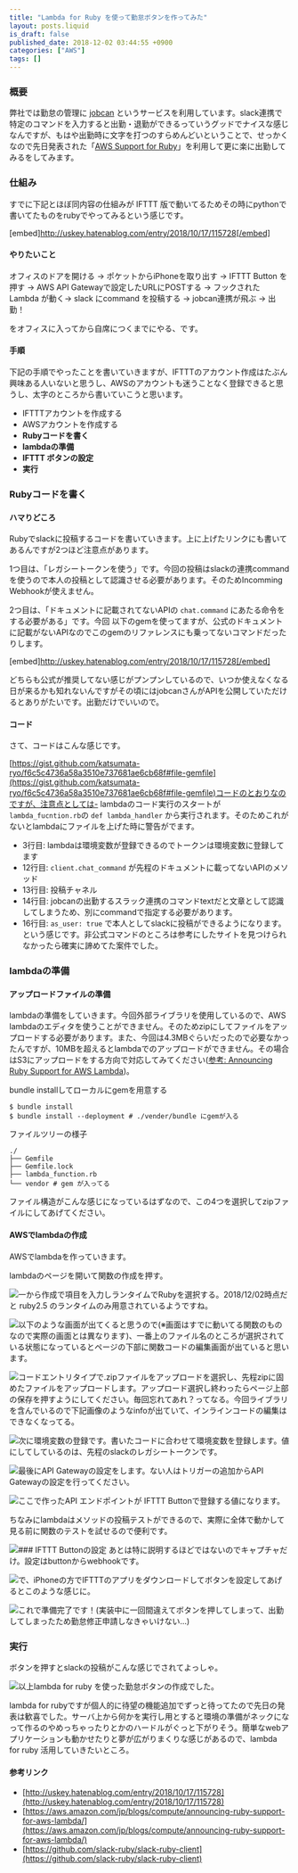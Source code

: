 ```yaml
---
title: "Lambda for Ruby を使って勤怠ボタンを作ってみた"
layout: posts.liquid
is_draft: false
published_date: 2018-12-02 03:44:55 +0900
categories: ["AWS"]
tags: []
---
```


### 概要
弊社では勤怠の管理に [jobcan](https://jobcan.ne.jp/) というサービスを利用しています。slack連携で特定のコマンドを入力すると出勤・退勤ができるっていうグッドでナイスな感じなんですが、もはや出勤時に文字を打つのすらめんどいということで、せっかくなので先日発表された「[AWS Support for Ruby](https://www.publickey1.jp/blog/18/aws_lambdarubyaws_reinvent_2018.html)」を利用して更に楽に出勤してみるをしてみます。

### 仕組み
すでに下記とほぼ同内容の仕組みが IFTTT 版で動いてるためその時にpythonで書いてたものをrubyでやってみるという感じです。

[embed]http://uskey.hatenablog.com/entry/2018/10/17/115728[/embed]

#### やりたいこと
オフィスのドアを開ける → ポケットからiPhoneを取り出す → IFTTT Button を押す → AWS API Gatewayで設定したURLにPOSTする → フックされた Lambda が動く→ slack にcommand を投稿する → jobcan連携が飛ぶ → 出勤！

をオフィスに入ってから自席につくまでにやる、です。

#### 手順
下記の手順でやったことを書いていきますが、IFTTTのアカウント作成はたぶん興味ある人いないと思うし、AWSのアカウントも迷うことなく登録できると思うし、太字のところから書いていこうと思います。

- IFTTTアカウントを作成する
- AWSアカウントを作成する
- **Rubyコードを書く**
- **lambdaの準備**
- **IFTTT ボタンの設定**
- **実行**
### Rubyコードを書く
#### ハマりどころ
Rubyでslackに投稿するコードを書いていきます。上に上げたリンクにも書いてあるんですが2つほど注意点があります。

1つ目は、「レガシートークンを使う」です。今回の投稿はslackの連携commandを使うので本人の投稿として認識させる必要があります。そのためIncomming Webhookが使えません。

2つ目は、「ドキュメントに記載されてないAPIの `chat.command` にあたる命令をする必要がある」です。今回 以下のgemを使ってますが、公式のドキュメントに記載がないAPIなのでこのgemのリファレンスにも乗ってないコマンドだったりします。

[embed]http://uskey.hatenablog.com/entry/2018/10/17/115728[/embed]

どちらも公式が推奨してない感じがプンプンしているので、いつか使えなくなる日が来るかも知れないんですがその頃にはjobcanさんがAPIを公開していただけるとありがたいです。出勤だけでいいので。

#### コード
さて、コードはこんな感じです。

[https://gist.github.com/katsumata-ryo/f6c5c4736a58a3510e737681ae6cb68f#file-gemfile](https://gist.github.com/katsumata-ryo/f6c5c4736a58a3510e737681ae6cb68f#file-gemfile)コードのとおりなのですが、注意点としては- lambdaのコード実行のスタートが `lambda_fucntion.rb`の `def lambda_handler` から実行されます。そのためこれがないとlambdaにファイルを上げた時に警告がでます。
- 3行目: lambdaは環境変数が登録できるのでトークンは環境変数に登録してます
- 12行目: `client.chat_command` が先程のドキュメントに載ってないAPIのメソッド
- 13行目: 投稿チャネル
- 14行目: jobcanの出勤するスラック連携のコマンドtextだと文章として認識してしまうため、別にcommandで指定する必要があります。
- 16行目: `as_user: true` で本人としてslackに投稿ができるようになります。
という感じです。非公式コマンドのところは参考にしたサイトを見つけられなかったら確実に諦めてた案件でした。

### **lambdaの準備**
#### アップロードファイルの準備
lambdaの準備をしていきます。今回外部ライブラリを使用しているので、AWS lambdaのエディタを使うことができません。そのためzipにしてファイルをアップロードする必要があります。また、今回は4.3MBぐらいだったので必要なかったんですが、10MBを超えるとlambdaでのアップロードができません。その場合はS3にアップロードをする方向で対応してみてください([参考: Announcing Ruby Support for AWS Lambda](https://aws.amazon.com/jp/blogs/compute/announcing-ruby-support-for-aws-lambda/))。

bundle installしてローカルにgemを用意する

    $ bundle install
    $ bundle install --deployment # ./vender/bundle にgemが入る

ファイルツリーの様子

    ./
    ├── Gemfile
    ├── Gemfile.lock
    ├── lambda_function.rb
    └── vendor # gem が入ってる

ファイル構造がこんな感じになっているはずなので、この4つを選択してzipファイルにしてあげてください。

#### AWSでlambdaの作成
AWSでlambdaを作っていきます。

lambdaのページを開いて関数の作成を押す。

 <img class="in_article" src="/public/images/2019/01/e1757-1DZxacmPjkc6Fd4MMSCXtKw.png">一から作成で項目を入力しランタイムでRubyを選択する。2018/12/02時点だと ruby2.5 のランタイムのみ用意されているようですね。

 <img class="in_article" src="/public/images/2019/01/deeb4-1Lg6D8RnqgYwg6qTn3WfBmA.png">以下のような画面が出てくると思うので(※画面はすでに動いてる関数のものなので実際の画面とは異なります)、一番上のファイル名のところが選択されている状態になっているとページの下部に関数コードの編集画面が出ていると思います。

 <img class="in_article" src="/public/images/2019/01/a28c7-1uvGmV8xFOtqRAGqc61imAA.png">コードエントリタイプで.zipファイルをアップロードを選択し、先程zipに固めたファイルをアップロードします。アップロード選択し終わったらページ上部の保存を押すようにしてください。毎回忘れてあれ？ってなる。今回ライブラリを含んでいるので下記画像のようなinfoが出ていて、インラインコードの編集はできなくなってる。

 <img class="in_article" src="/public/images/2019/01/b73c7-1_dhfVjMUlWD4GOb50_U79g.png">次に環境変数の登録です。書いたコードに合わせて環境変数を登録します。値にしてしているのは、先程のslackのレガシートークンです。

 <img class="in_article" src="/public/images/2019/01/848e9-1bBiZAAbSwh738WG2ovJ9pw.jpg">最後にAPI Gatewayの設定をします。ない人はトリガーの追加からAPI Gatewayの設定を行ってください。

 <img class="in_article" src="/public/images/2019/01/84d6d-1LKonQOBoOlSNy4Q1lf7H4w.jpg">ここで作ったAPI エンドポイントが IFTTT Buttonで登録する値になります。

ちなみにlambdaはメソッドの投稿テストができるので、実際に全体で動かして見る前に関数のテストを試せるので便利です。

 <img class="in_article" src="/public/images/2019/01/e688c-1kPz1ebos1rqbW4g8MECU9Q.png">### IFTTT Buttonの設定
あとは特に説明するほどではないのでキャプチャだけ。設定はbuttonからwebhookです。

 <img class="in_article" src="/public/images/2019/01/5b974-1YkJfp03hLpLBoyfkR_NxXg.jpg">で、iPhoneの方でIFTTTのアプリをダウンロードしてボタンを設定してあげるとこのような感じに。

 <img class="in_article" src="/public/images/2019/01/5e870-1WuJVSq3nfkPIMZt6ImEW7Q.jpg">これで準備完了です！(実装中に一回間違えてボタンを押してしまって、出勤してしまったため勤怠修正申請しなきゃいけない...)

### 実行
ボタンを押すとslackの投稿がこんな感じでされてよっしゃ。

 <img class="in_article" src="/public/images/2019/01/6cab1-1eIuiyWTxKsP_RJyhQ0NfZQ.png">以上lambda for ruby を使った勤怠ボタンの作成でした。

lambda for rubyですが個人的に待望の機能追加でずっと待ってたので先日の発表は歓喜でした。サーバ上から何かを実行し用とすると環境の準備がネックになって作るのやめっちゃったりとかのハードルがぐっと下がりそう。簡単なwebアプリケーションも動かせたりと夢が広がりまくりな感じがあるので、lambda for ruby 活用していきたいところ。

#### 参考リンク
- [http://uskey.hatenablog.com/entry/2018/10/17/115728](http://uskey.hatenablog.com/entry/2018/10/17/115728)
- [https://aws.amazon.com/jp/blogs/compute/announcing-ruby-support-for-aws-lambda/](https://aws.amazon.com/jp/blogs/compute/announcing-ruby-support-for-aws-lambda/)
- [https://github.com/slack-ruby/slack-ruby-client](https://github.com/slack-ruby/slack-ruby-client)

